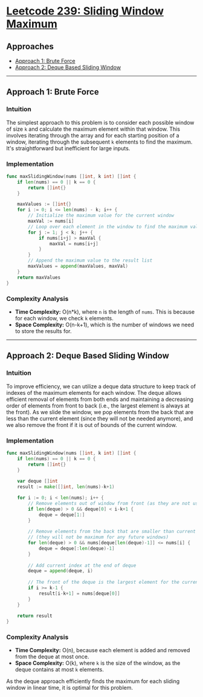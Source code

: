 # [Leetcode 239: Sliding Window Maximum](https://leetcode.com/problems/sliding-window-maximum/)

## Approaches
- [Approach 1: Brute Force](#approach-1-brute-force)
- [Approach 2: Deque Based Sliding Window](#approach-2-deque-based-sliding-window)

---

## Approach 1: Brute Force

### Intuition
The simplest approach to this problem is to consider each possible window of size `k` and calculate the maximum element within that window. This involves iterating through the array and for each starting position of a window, iterating through the subsequent `k` elements to find the maximum. It's straightforward but inefficient for large inputs.

### Implementation

```go
func maxSlidingWindow(nums []int, k int) []int {
    if len(nums) == 0 || k == 0 {
        return []int{}
    }

    maxValues := []int{}
    for i := 0; i <= len(nums) - k; i++ {
        // Initialize the maximum value for the current window
        maxVal := nums[i]
        // Loop over each element in the window to find the maximum value
        for j := 1; j < k; j++ {
            if nums[i+j] > maxVal {
                maxVal = nums[i+j]
            }
        }
        // Append the maximum value to the result list
        maxValues = append(maxValues, maxVal)
    }
    return maxValues
}
```

### Complexity Analysis
- **Time Complexity:** O(n*k), where `n` is the length of `nums`. This is because for each window, we check `k` elements.
- **Space Complexity:** O(n-k+1), which is the number of windows we need to store the results for.

---

## Approach 2: Deque Based Sliding Window

### Intuition
To improve efficiency, we can utilize a deque data structure to keep track of indexes of the maximum elements for each window. The deque allows efficient removal of elements from both ends and maintaining a decreasing order of elements from front to back (i.e., the largest element is always at the front). As we slide the window, we pop elements from the back that are less than the current element (since they will not be needed anymore), and we also remove the front if it is out of bounds of the current window.

### Implementation

```go
func maxSlidingWindow(nums []int, k int) []int {
    if len(nums) == 0 || k == 0 {
        return []int{}
    }
    
    var deque []int
    result := make([]int, len(nums)-k+1)

    for i := 0; i < len(nums); i++ {
        // Remove elements out of window from front (as they are not useful anymore)
        if len(deque) > 0 && deque[0] < i-k+1 {
            deque = deque[1:]
        }
        
        // Remove elements from the back that are smaller than current element
        // (they will not be maximum for any future windows)
        for len(deque) > 0 && nums[deque[len(deque)-1]] <= nums[i] {
            deque = deque[:len(deque)-1]
        }
        
        // Add current index at the end of deque
        deque = append(deque, i)
        
        // The front of the deque is the largest element for the current window
        if i >= k-1 {
            result[i-k+1] = nums[deque[0]]
        }
    }
    
    return result
}
```

### Complexity Analysis
- **Time Complexity:** O(n), because each element is added and removed from the deque at most once.
- **Space Complexity:** O(k), where `k` is the size of the window, as the deque contains at most `k` elements.

As the deque approach efficiently finds the maximum for each sliding window in linear time, it is optimal for this problem.

